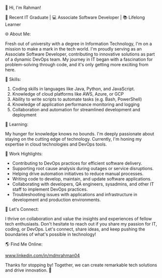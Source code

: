 👋 Hi, I'm Rahman!

🌟 Recent IT Graduate | 💻 Associate Software Developer | 📚 Lifelong Learner

🌐 About Me: 

Fresh out of university with a degree in Information Technology, I'm on a mission to make a mark in the tech world. I'm proudly serving as an Associate Software Developer, contributing to innovative solutions as part of a dynamic DevOps team. My journey in IT began with a fascination for problem-solving through code, and it's only getting more exciting from here.

🔧 Skills:

1. Coding skills in languages like Java, Python, and JavaScript.
2. Knowledge of cloud platforms like AWS, Azure, or GCP
3. Ability to write scripts to automate tasks (e.g. Bash, PowerShell)
4. Knowledge of application performance monitoring and logging
5. Collaboration and automation for streamlined development and deployment
   
🌱 Learning: 

My hunger for knowledge knows no bounds. I'm deeply passionate about staying on the cutting edge of technology. Currently, I'm honing my expertise in cloud technologies and DevOps tools.

💼 Work Highlights:

* Contributing to DevOps practices for efficient software delivery.
* Supporting root cause analysis during outages or service disruptions.
* Helping drive automation initiatives to reduce manual processes.
* Writing code to develop, maintain, and update software applications.
* Collaborating with developers, QA engineers, sysadmins, and other IT staff to implement DevOps practices.
* Troubleshooting issues with applications and infrastructure in development and production environments.

🤝 Let's Connect: 

I thrive on collaboration and value the insights and experiences of fellow tech enthusiasts. Don't hesitate to reach out if you share my passion for IT, coding, or DevOps. Let's connect, share ideas, and keep pushing the boundaries of what's possible in technology!

🌎 Find Me Online:

www.linkedin.com/in/mdmrahman04

Thanks for stopping by! Together, we can create remarkable tech solutions and drive innovation. 🌌
